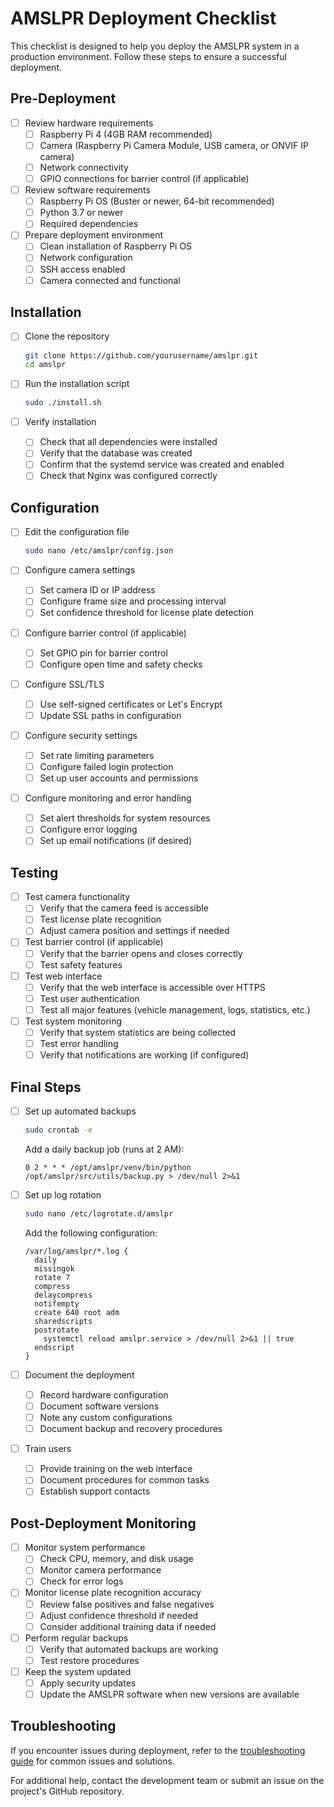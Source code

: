 # AMSLPR Deployment Checklist

This checklist is designed to help you deploy the AMSLPR system in a production environment. Follow these steps to ensure a successful deployment.

## Pre-Deployment

- [ ] Review hardware requirements
  - [ ] Raspberry Pi 4 (4GB RAM recommended)
  - [ ] Camera (Raspberry Pi Camera Module, USB camera, or ONVIF IP camera)
  - [ ] Network connectivity
  - [ ] GPIO connections for barrier control (if applicable)

- [ ] Review software requirements
  - [ ] Raspberry Pi OS (Buster or newer, 64-bit recommended)
  - [ ] Python 3.7 or newer
  - [ ] Required dependencies

- [ ] Prepare deployment environment
  - [ ] Clean installation of Raspberry Pi OS
  - [ ] Network configuration
  - [ ] SSH access enabled
  - [ ] Camera connected and functional

## Installation

- [ ] Clone the repository
  ```bash
  git clone https://github.com/yourusername/amslpr.git
  cd amslpr
  ```

- [ ] Run the installation script
  ```bash
  sudo ./install.sh
  ```

- [ ] Verify installation
  - [ ] Check that all dependencies were installed
  - [ ] Verify that the database was created
  - [ ] Confirm that the systemd service was created and enabled
  - [ ] Check that Nginx was configured correctly

## Configuration

- [ ] Edit the configuration file
  ```bash
  sudo nano /etc/amslpr/config.json
  ```

- [ ] Configure camera settings
  - [ ] Set camera ID or IP address
  - [ ] Configure frame size and processing interval
  - [ ] Set confidence threshold for license plate detection

- [ ] Configure barrier control (if applicable)
  - [ ] Set GPIO pin for barrier control
  - [ ] Configure open time and safety checks

- [ ] Configure SSL/TLS
  - [ ] Use self-signed certificates or Let's Encrypt
  - [ ] Update SSL paths in configuration

- [ ] Configure security settings
  - [ ] Set rate limiting parameters
  - [ ] Configure failed login protection
  - [ ] Set up user accounts and permissions

- [ ] Configure monitoring and error handling
  - [ ] Set alert thresholds for system resources
  - [ ] Configure error logging
  - [ ] Set up email notifications (if desired)

## Testing

- [ ] Test camera functionality
  - [ ] Verify that the camera feed is accessible
  - [ ] Test license plate recognition
  - [ ] Adjust camera position and settings if needed

- [ ] Test barrier control (if applicable)
  - [ ] Verify that the barrier opens and closes correctly
  - [ ] Test safety features

- [ ] Test web interface
  - [ ] Verify that the web interface is accessible over HTTPS
  - [ ] Test user authentication
  - [ ] Test all major features (vehicle management, logs, statistics, etc.)

- [ ] Test system monitoring
  - [ ] Verify that system statistics are being collected
  - [ ] Test error handling
  - [ ] Verify that notifications are working (if configured)

## Final Steps

- [ ] Set up automated backups
  ```bash
  sudo crontab -e
  ```
  Add a daily backup job (runs at 2 AM):
  ```
  0 2 * * * /opt/amslpr/venv/bin/python /opt/amslpr/src/utils/backup.py > /dev/null 2>&1
  ```

- [ ] Set up log rotation
  ```bash
  sudo nano /etc/logrotate.d/amslpr
  ```
  Add the following configuration:
  ```
  /var/log/amslpr/*.log {
    daily
    missingok
    rotate 7
    compress
    delaycompress
    notifempty
    create 640 root adm
    sharedscripts
    postrotate
      systemctl reload amslpr.service > /dev/null 2>&1 || true
    endscript
  }
  ```

- [ ] Document the deployment
  - [ ] Record hardware configuration
  - [ ] Document software versions
  - [ ] Note any custom configurations
  - [ ] Document backup and recovery procedures

- [ ] Train users
  - [ ] Provide training on the web interface
  - [ ] Document procedures for common tasks
  - [ ] Establish support contacts

## Post-Deployment Monitoring

- [ ] Monitor system performance
  - [ ] Check CPU, memory, and disk usage
  - [ ] Monitor camera performance
  - [ ] Check for error logs

- [ ] Monitor license plate recognition accuracy
  - [ ] Review false positives and false negatives
  - [ ] Adjust confidence threshold if needed
  - [ ] Consider additional training data if needed

- [ ] Perform regular backups
  - [ ] Verify that automated backups are working
  - [ ] Test restore procedures

- [ ] Keep the system updated
  - [ ] Apply security updates
  - [ ] Update the AMSLPR software when new versions are available

## Troubleshooting

If you encounter issues during deployment, refer to the [troubleshooting guide](production_deployment.md#troubleshooting) for common issues and solutions.

For additional help, contact the development team or submit an issue on the project's GitHub repository.
